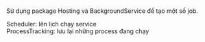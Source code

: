 #
Sử dụng package Hosting và BackgroundService để tạo một số job.  

Scheduler: lên lịch chạy service  
ProcessTracking: lưu lại những process đang chạy  
